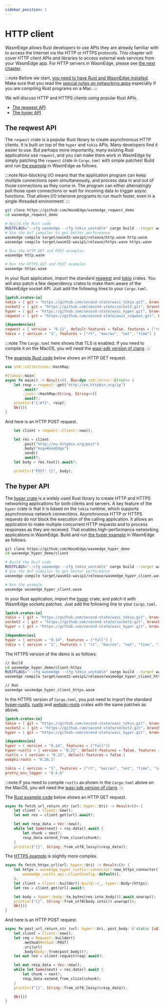 ```yaml
---
sidebar_position: 1
---
```


# HTTP client

WasmEdge allows Rust developers to use APIs they are already familiar with to access the Internet via the HTTP or HTTPS protocols. This chapter will cover HTTP client APIs and libraries to access external web services from your WasmEdge app. For HTTP servers in WasmEdge, please see [the next chapter](server).

<!-- prettier-ignore -->
:::note
Before we start, [you need to have Rust and WasmEdge installed](../setup.md).
Make sure that you read the [special notes on networking apps](../setup#special-notes-for-networking-apps) especially if you are compiling Rust programs on a Mac.
:::

We will discuss HTTP and HTTPS clients using popular Rust APIs.

- [The reqwest API](#the-reqwest-api)
- [The hyper API](#the-hyper-api)

## The reqwest API

The `reqwest` crate is a popular Rust library to create asynchronous HTTP clients. It is built on top of the `hyper` and `tokio` APIs. Many developers find it easier to use. But perhaps more importantly, many existing Rust applications use `reqwest`, and you can make them work in WasmEdge by simply patching the `reqwest` crate in `Cargo.toml` with simple patches! Build and run [the example](https://github.com/WasmEdge/wasmedge_reqwest_demo/) in WasmEdge as follows.

<!-- prettier-ignore -->
:::note
Non-blocking I/O means that the application program can keep multiple connections open simultaneously, and process data in and out of those connections as they come in. The program can either alternatingly poll those open connections or wait for incoming data to trigger async functions. That allows I/O intensive programs to run much faster, even in a single-threaded environment.
:::

```bash
git clone https://github.com/WasmEdge/wasmedge_reqwest_demo
cd wasmedge_reqwest_demo

# Build the Rust code
RUSTFLAGS="--cfg wasmedge --cfg tokio_unstable" cargo build --target wasm32-wasip1 --release
# Use the AoT compiler to get better performance
wasmedge compile target/wasm32-wasip1/release/http.wasm http.wasm
wasmedge compile target/wasm32-wasip1/release/https.wasm https.wasm

# Run the HTTP GET and POST examples
wasmedge http.wasm

# Run the HTTPS GET and POST examples
wasmedge https.wasm
```

In your Rust application, import the standard [reqwest](https://crates.io/crates/reqwest) and [tokio](https://crates.io/crates/tokio) crates. You will also patch a few dependency crates to make them aware of the WasmEdge socket API. Just add the following lines to your `Cargo.toml`.

```toml
[patch.crates-io]
tokio = { git = "https://github.com/second-state/wasi_tokio.git", branch = "v1.36.x" }
socket2 = { git = "https://github.com/second-state/socket2.git", branch = "v0.5.x" }
hyper = { git = "https://github.com/second-state/wasi_hyper.git", branch = "v0.14.x" }
reqwest = { git = "https://github.com/second-state/wasi_reqwest.git", branch = "0.11.x" }

[dependencies]
reqwest = { version = "0.11", default-features = false, features = ["rustls-tls"] }
tokio = { version = "1", features = ["rt", "macros", "net", "time"] }
```

<!-- prettier-ignore -->
:::note
The `Cargo.toml` here shows that TLS is enabled. If you need to compile it on the MacOS, you will need the [wasi-sdk version of clang](../setup#tls-on-macos).
:::

The [example Rust code](https://github.com/WasmEdge/wasmedge_reqwest_demo/blob/main/src/http.rs) below shows an HTTP GET request.

```rust
use std::collections::HashMap;

#[tokio::main]
async fn main() -> Result<(), Box<dyn std::error::Error>> {
    let resp = reqwest::get("http://eu.httpbin.org/ip")
        .await?
        .json::<HashMap<String, String>>()
        .await?;
    println!("{:#?}", resp);
    Ok(())
}
```

And here is an HTTP POST request.

```rust
    let client = reqwest::Client::new();

    let res = client
        .post("http://eu.httpbin.org/post")
        .body("msg=WasmEdge")
        .send()
        .await?;
    let body = res.text().await?;

    println!("POST: {}", body);
```

## The hyper API

The [hyper crate](https://crates.io/crates/hyper) is a widely used Rust library to create HTTP and HTTPS networking applications for both clients and servers. A key feature of the `hyper` crate is that it is based on the `tokio` runtime, which supports asynchronous network connections. Asynchronous HTTP or HTTPS requests do not block the execution of the calling application. It allows an application to make multiple concurrent HTTP requests and to process responses as they are received. That enables high-performance networking applications in WasmEdge. Build and run [the hyper example](https://github.com/WasmEdge/wasmedge_hyper_demo/) in WasmEdge as follows.

```bash
git clone https://github.com/WasmEdge/wasmedge_hyper_demo
cd wasmedge_hyper_demo/client

# Build the Rust code
RUSTFLAGS="--cfg wasmedge --cfg tokio_unstable" cargo build --target wasm32-wasip1 --release
# Use the AoT compiler to get better performance
wasmedge compile target/wasm32-wasip1/release/wasmedge_hyper_client.wasm wasmedge_hyper_client.wasm

# Run the example
wasmedge wasmedge_hyper_client.wasm
```

In your Rust application, import the [hyper](https://crates.io/crates/hyper) crate,
and patch it with WasmEdge sockets patches.
Just add the following line to your `Cargo.toml`.

```toml
[patch.crates-io]
tokio = { git = "https://github.com/second-state/wasi_tokio.git", branch = "v1.36.x" }
socket2 = { git = "https://github.com/second-state/socket2.git", branch = "v0.5.x" }
hyper = { git = "https://github.com/second-state/wasi_hyper.git", branch = "v0.14.x" }

[dependencies]
hyper = { version = "0.14", features = ["full"] }
tokio = { version = "1", features = [ "rt", "macros", "net", "time", "io-util" ] }
```

The HTTPS version of the demo is as follows.

```bash
// Build
cd wasmedge_hyper_demo/client-https
RUSTFLAGS="--cfg wasmedge --cfg tokio_unstable" cargo build --target wasm32-wasip1 --release
wasmedge compile target/wasm32-wasip1/release/wasmedge_hyper_client_https.wasm wasmedge_hyper_client_https.wasm

// Run
wasmedge wasmedge_hyper_client_https.wasm
```

In the HTTPS version of `Cargo.toml`, you just need to import the standard [hyper-rustls](https://crates.io/crates/hyper-rustls), [rustls](https://crates.io/crates/rustls) and [webpki-roots](https://crates.io/crates/webpki-roots) crates with the same patches as above.

```toml
[patch.crates-io]
tokio = { git = "https://github.com/second-state/wasi_tokio.git", branch = "v1.36.x" }
socket2 = { git = "https://github.com/second-state/socket2.git", branch = "v0.5.x" }
hyper = { git = "https://github.com/second-state/wasi_hyper.git", branch = "v0.14.x" }

[dependencies]
hyper = { version = "0.14", features = ["full"]}
hyper-rustls = { version = "0.25", default-features = false, features = [ "http1", "tls12", "logging", "ring", "webpki-tokio" ] }
rustls = { version = "0.22", default-features = false }
webpki-roots = "0.26.1"

tokio = { version = "1", features = ["rt", "macros", "net", "time", "io-util"]}
pretty_env_logger = "0.4.0"
```

<!-- prettier-ignore -->
:::note
If you need to compile `rustls` as shown in the `Cargo.toml` above on the MacOS, you will need the [wasi-sdk version of clang](../setup#tls-on-macos).
:::

The [Rust example code](https://github.com/WasmEdge/wasmedge_hyper_demo/blob/main/client/src/main.rs) below shows an HTTP GET request.

```rust
async fn fetch_url_return_str (url: hyper::Uri) -> Result<()> {
    let client = Client::new();
    let mut res = client.get(url).await?;

    let mut resp_data = Vec::new();
    while let Some(next) = res.data().await {
        let chunk = next?;
        resp_data.extend_from_slice(&chunk);
    }
    println!("{}", String::from_utf8_lossy(&resp_data));
```

The [HTTPS example](https://github.com/WasmEdge/wasmedge_hyper_demo/blob/main/client-https/src/main.rs) is slightly more complex.

```rust
async fn fetch_https_url(url: hyper::Uri) -> Result<()> {
    let https = wasmedge_hyper_rustls::connector::new_https_connector(
        wasmedge_rustls_api::ClientConfig::default(),
    );
    let client = Client::builder().build::<_, hyper::Body>(https);
    let res = client.get(url).await?;

    let body = hyper::body::to_bytes(res.into_body()).await.unwrap();
    println!("{}", String::from_utf8(body.into()).unwrap());
    Ok(())
}
```

And here is an HTTP POST request.

```rust
async fn post_url_return_str (url: hyper::Uri, post_body: &'static [u8]) -> Result<()> {
    let client = Client::new();
    let req = Request::builder()
        .method(Method::POST)
        .uri(url)
        .body(Body::from(post_body))?;
    let mut res = client.request(req).await?;

    let mut resp_data = Vec::new();
    while let Some(next) = res.data().await {
        let chunk = next?;
        resp_data.extend_from_slice(&chunk);
    }
    println!("{}", String::from_utf8_lossy(&resp_data));

    Ok(())
}
```
